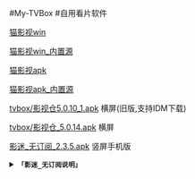 #My-TVBox
#自用看片软件

[猫影视win](https://mirror.ghproxy.com/https://github.com/catvod/CatVodOpen/releases/download/1.1.0/windows_release_open_1.1.0_fix1.7z)

[猫影视win_内置源](https://mirror.ghproxy.com/https://github.com/chaoduzj/my-tvbox/releases/download/tvbox/win_release_open_1.1.0_fix1_.7z)

[猫影视apk](https://mirror.ghproxy.com/https://github.com/catvod/CatVodOpen/releases/download/1.1.0/android_open_1.1.0_fix1.apk)

[猫影视apk_内置源](https://mirror.ghproxy.com/https://github.com/chaoduzj/my-tvbox/releases/download/tvbox/catbox_1.1.0_fix1_.apk)

[tvbox/影视仓5.0.10_1.apk](https://mirror.ghproxy.com/https://github.com/chaoduzj/my-tvbox/releases/download/tvbox/_5.0.13.apk)   横屏(旧版,支持IDM下载)

[tvbox/影视仓_5.0.14.apk](https://mirror.ghproxy.com/https://github.com/chaoduzj/my-tvbox/releases/download/tvbox/_5.0.13.apk)   横屏

[影迷_无订阅_2.3.5.apk](https://mirror.ghproxy.com/https://github.com/chaoduzj/my-tvbox/releases/download/tvbox/_._2.3.5.apk)   竖屏手机版
    <details>
    <summary><code><strong>「影迷_无订阅说明」</strong></code></summary>

打开应用,我的-发给朋友里有订阅

[原版下载123pan:](https://www.123pan.com/s/OCZRVv-nx6V3.html)

这是一些订阅，一次复制一行，添加到影迷就能用了。(影视仓同,推荐第一个)


~~http://yydsys.top/duo~~


~~~~
https://download.kstore.space/download/3010/xm.json
~~~~

~~~~
https://mirror.ghproxy.com/https://raw.githubusercontent.com/gaotianliuyun/gao/master/0825.json
~~~~
</details>


